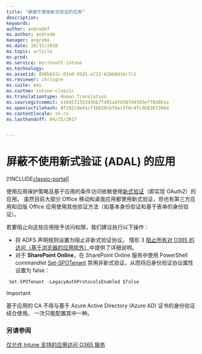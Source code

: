 ```yaml
---
title: "屏蔽不使用新式验证的应用"
description: 
keywords: 
author: andredm7
ms.author: andredm
manager: angrobe
ms.date: 10/15/2016
ms.topic: article
ms.prod: 
ms.service: microsoft-intune
ms.technology: 
ms.assetid: 098b652c-01e0-45d1-a731-620b0d3dc7c1
ms.reviewer: chrisgre
ms.suite: ems
ms.custom: intune-classic
ms.translationtype: Human Translation
ms.sourcegitcommit: e10453155343bb7fd91a4fd3874d393ef78d0b1a
ms.openlocfilehash: 0f192c0e41cf3b639cbfdac3f8c4fc3b8167266d
ms.contentlocale: zh-cn
ms.lasthandoff: 04/25/2017


---
```


# <a name="block-apps-that-do-not-use-modern-authentication-adal"></a>屏蔽不使用新式验证 (ADAL) 的应用

[!INCLUDE[classic-portal](../includes/classic-portal.md)]

使用应用保护策略且基于应用的条件访问依赖使用[新式验证](https://support.office.com/article/Using-Office-365-modern-authentication-with-Office-clients-776c0036-66fd-41cb-8928-5495c0f9168a)（即实现 OAuth2）的应用。 虽然目前大部分 Office 移动和桌面应用都使用新式验证，但也有第三方应用和旧版 Office 应用使用其他验证方法（如基本身份验证和基于表单的身份验证）。

若要阻止向这些应用授予访问权限，我们建议执行以下操作：

* 将 ADFS 声明规则设置为阻止非新式验证协议。 情形 3 [阻止所有对 O365 的访问（基于浏览器的应用除外）](https://technet.microsoft.com/library/dn592182.aspx)中提供了详细说明。
* 对于 **SharePoint Online**，在 SharePoint Online 服务中使用 PowerShell commandlet [Set-SPOTenant](https://technet.microsoft.com/library/fp161390.aspx) 禁用非新式验证，从而将旧身份验证协议属性设置为 false：

```
 Set-SPOTenant -LegacyAuthProtocolsEnabled $false

```


>[!IMPORTANT]
>基于应用的 CA 不得与基于 Azure Active Directory (Azure AD) 证书的身份验证结合使用。 一次只能配置其中一种。

### <a name="see-also"></a>另请参阅
[仅允许 Intune 支持的应用访问 O365 服务](allow-policy-managed-apps-access-to-o365.md)

